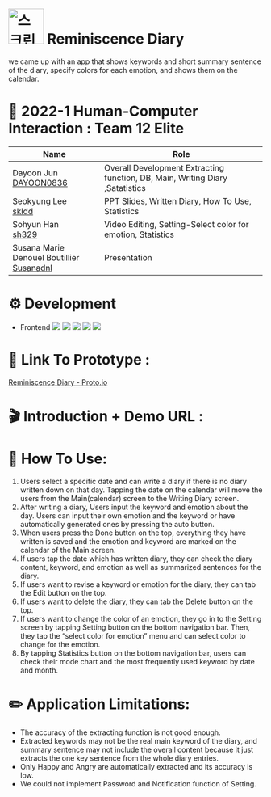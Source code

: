 # <img width="70" alt="스크린샷 2022-06-07 오후 7 09 05" src="https://user-images.githubusercontent.com/58158103/172359892-4d07081f-ce45-4197-a4e1-fe8ed402248f.png"> Reminiscence Diary
we came up with an app that shows keywords and short summary sentence of the diary, specify colors for each emotion, and shows them on the calendar.
# 👏 2022-1 Human-Computer Interaction : Team 12 Elite
Name | Role |
---- | ---- | 
Dayoon Jun<br>[DAYOON0836](https://github.com/DAYOON0836)| Overall Development Extracting function, DB, Main, Writing Diary ,Satatistics
|Seokyung Lee<br>[skldd](https://github.com/skldd)| PPT Slides, Written Diary, How To Use, Statistics
|Sohyun Han<br>[sh329](https://github.com/sh329)| Video Editing, Setting-Select color for emotion, Statistics
|Susana Marie Denouel Boutillier<br> [Susanadnl](https://github.com/Susanadnl)| Presentation
# ⚙️ Development
* Frontend <img src="https://img.shields.io/badge/React native-61DAFB? style=flat&logo=React&logoColor=white"/> <img src="https://img.shields.io/badge/Expo-000020? style=flat&logo=Expo&logoColor=white"/> <img src="https://img.shields.io/badge/Android-3DDC84? style=flat&logo=Android&logoColor=white"/> <img src="https://img.shields.io/badge/Node.js-339933? style=flat&logo=Node.js&logoColor=white"/> <img src="https://img.shields.io/badge/JavaScript-F7DF1E? style=flat&logo=JavaScript&logoColor=white"/></br>
# 📎 Link To Prototype :
[Reminiscence Diary - Proto.io](https://share.proto.io/F4PKA5/)
# 🎬 Introduction + Demo URL : 
# 🔎 How To Use:
1.	Users select a specific date and can write a diary if there is no diary written down on that day. Tapping the date on the calendar will move the users from the Main(calendar) screen to the Writing Diary screen.
2.	After writing a diary, Users input the keyword and emotion about the day. Users can input their own emotion and the keyword or have automatically generated ones by pressing the auto button.
3.	When users press the Done button on the top, everything they have written is saved and the emotion and keyword are marked on the calendar of the Main screen.
4.	If users tap the date which has written diary, they can check the diary content, keyword, and emotion as well as summarized sentences for the diary.
5.	If users want to revise a keyword or emotion for the diary, they can tab the Edit button on the top.
6.	If users want to delete the diary, they can tab the Delete button on the top.
7.	If users want to change the color of an emotion, they go in to the Setting screen by tapping Setting button on the bottom navigation bar. Then, they tap the “select color for emotion” menu and can select color to change for the emotion.
8.	By tapping Statistics button on the bottom navigation bar, users can check their mode chart and the most frequently used keyword by date and month.</br>
# ✏️ Application Limitations:
<ul type="disc">
<li> The accuracy of the extracting function is not good enough. </li>
<li> Extracted keywords may not be the real main keyword of the diary, and summary sentence may not include the overall content because it just extracts the one key sentence from the whole diary entries. </li>
<li> Only Happy and Angry are automatically extracted and its accuracy is low. </li>
<li> We could not implement Password and Notification function of Setting. </li>

